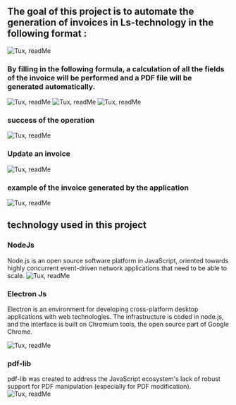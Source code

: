 ## The goal of this project is to automate the generation of invoices in Ls-technology in the following format : 

![Tux, readMe ](Nora_readMe7.png)




### By filling in the following formula, a calculation of all the fields of the invoice will be performed and a PDF file will be generated automatically. 

![Tux, readMe ](Nora_readMe1.png)
![Tux, readMe ](Nora_readMe2.png)
![Tux, readMe ](Nora_readMe3.png)

### success of the operation
![Tux, readMe ](Nora_readMe5.png)






### Update an invoice
![Tux, readMe ](Nora_readMe4.png)


### example of the invoice generated by the application



![Tux, readMe ](Nora_readMe6.png)


##  technology used in this project

### NodeJs

Node.js is an open source software platform in JavaScript, oriented towards highly concurrent event-driven network applications that need to be able to scale. 
![Tux, readMe ](640px-Node.js_logo.svg.png)

### Electron Js

Electron is an environment for developing cross-platform desktop applications with web technologies. The infrastructure is coded in node.js, and the interface is built on Chromium tools, the open source part of Google Chrome.

![Tux, readMe ](Electron_Software_Framework_Logo.svg.png)


### pdf-lib
pdf-lib was created to address the JavaScript ecosystem's lack of robust support for PDF manipulation (especially for PDF modification).
![Tux, readMe ](readMe12.png)


